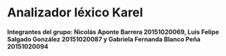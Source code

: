 # Analizador léxico Karel

#### Integrantes del grupo: Nicolás Aponte Barrera 20151020069, Luis Felipe Salgado González 20151020087 y Gabriela Fernanda Blanco Peña 20151020094 
